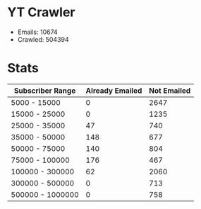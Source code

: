 # YT Crawler
- Emails: 10674
- Crawled: 504394

# Stats
| Subscriber Range  | Already Emailed | Not Emailed |
|-------|-------|-------|
| 5000 - 15000 | 0 | 2647 |
| 15000 - 25000 | 0 | 1235 |
| 25000 - 35000 | 47 | 740 |
| 35000 - 50000 | 148 | 677 |
| 50000 - 75000 | 140 | 804 |
| 75000 - 100000 | 176 | 467 |
| 100000 - 300000 | 62 | 2060 |
| 300000 - 500000 | 0 | 713 |
| 500000 - 1000000 | 0 | 758 |
